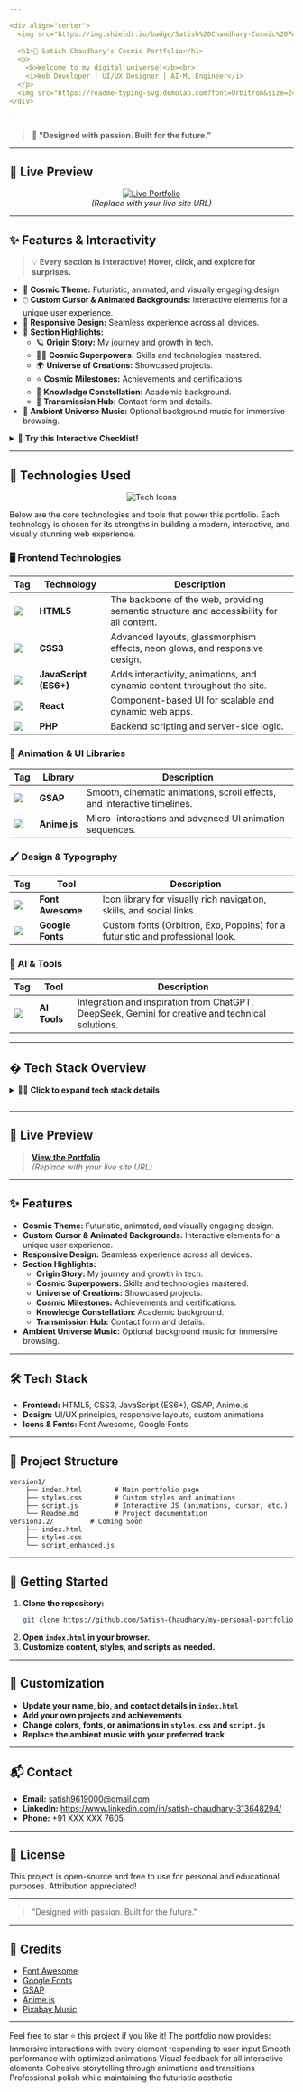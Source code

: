 ```yaml
---

<div align="center">
  <img src="https://img.shields.io/badge/Satish%20Chaudhary-Cosmic%20Portfolio-00FF88?style=for-the-badge&logo=starship&logoColor=white" alt="Cosmic Portfolio" />
  
  <h1>🚀 Satish Chaudhary's Cosmic Portfolio</h1>
  <p>
	<b>Welcome to my digital universe!</b><br>
	<i>Web Developer | UI/UX Designer | AI-ML Engineer</i>
  </p>
  <img src="https://readme-typing-svg.demolab.com?font=Orbitron&size=24&duration=3000&pause=1000&color=00FF88&center=true&vCenter=true&width=550&lines=I+build+worlds+with+Web%2C+Design%2C+and+AI;Storytelling+in+the+language+of+machines;Futuristic+UI%2C+Modern+Tech%2C+Creative+Code" alt="Typing SVG" />
</div>

---
```


> **🌠 "Designed with passion. Built for the future."**

---

## 🌌 Live Preview

<p align="center">
  <a href="#"><img src="https://img.shields.io/badge/Live%20Portfolio-Click%20Here-00FF88?style=for-the-badge&logo=firefox-browser&logoColor=white" alt="Live Portfolio" /></a>
  <br><i>(Replace with your live site URL)</i>
</p>

---

## ✨ Features & Interactivity

> 💡 **Every section is interactive! Hover, click, and explore for surprises.**

- 🌌 **Cosmic Theme:** Futuristic, animated, and visually engaging design.
- 🖱️ **Custom Cursor & Animated Backgrounds:** Interactive elements for a unique user experience.
- 📱 **Responsive Design:** Seamless experience across all devices.
- 🧩 **Section Highlights:**
	- 🪐 **Origin Story:** My journey and growth in tech.
	- 🦸‍♂️ **Cosmic Superpowers:** Skills and technologies mastered.
	- 🌍 **Universe of Creations:** Showcased projects.
	- ⭐ **Cosmic Milestones:** Achievements and certifications.
	- 🌠 **Knowledge Constellation:** Academic background.
	- 📡 **Transmission Hub:** Contact form and details.
- 🎵 **Ambient Universe Music:** Optional background music for immersive browsing.

<details>
<summary>🔎 <b>Try this Interactive Checklist!</b></summary>

- [ ] Explore the cosmic theme
- [ ] Hover over skill cards
- [ ] Try the music toggle
- [ ] Find the Konami code Easter egg
- [ ] Connect via the contact form

</details>

---

## 🚀 Technologies Used

<div align="center">
  <img src="https://skillicons.dev/icons?i=html,css,js,react,php,figma,ai,github,gsap" alt="Tech Icons" />
</div>

Below are the core technologies and tools that power this portfolio. Each technology is chosen for its strengths in building a modern, interactive, and visually stunning web experience.

### 🖥️ Frontend Technologies

| Tag | Technology | Description |
|---|---|---|
| <img src="https://img.shields.io/badge/HTML5-e34c26?style=flat-square&logo=html5&logoColor=white"/> | **HTML5** | The backbone of the web, providing semantic structure and accessibility for all content. |
| <img src="https://img.shields.io/badge/CSS3-2965f1?style=flat-square&logo=css3&logoColor=white"/> | **CSS3** | Advanced layouts, glassmorphism effects, neon glows, and responsive design. |
| <img src="https://img.shields.io/badge/JavaScript-f7df1e?style=flat-square&logo=javascript&logoColor=222"/> | **JavaScript (ES6+)** | Adds interactivity, animations, and dynamic content throughout the site. |
| <img src="https://img.shields.io/badge/React-61dafb?style=flat-square&logo=react&logoColor=222"/> | **React** | Component-based UI for scalable and dynamic web apps. |
| <img src="https://img.shields.io/badge/PHP-777bb4?style=flat-square&logo=php&logoColor=white"/> | **PHP** | Backend scripting and server-side logic. |

### 🎨 Animation & UI Libraries

| Tag | Library | Description |
|---|---|---|
| <img src="https://img.shields.io/badge/GSAP-88ce02?style=flat-square&logo=greensock&logoColor=222"/> | **GSAP** | Smooth, cinematic animations, scroll effects, and interactive timelines. |
| <img src="https://img.shields.io/badge/Anime.js-ff5b5b?style=flat-square&logo=anime&logoColor=fff"/> | **Anime.js** | Micro-interactions and advanced UI animation sequences. |

### 🖌️ Design & Typography

| Tag | Tool | Description |
|---|---|---|
| <img src="https://img.shields.io/badge/Font%20Awesome-1a1a1a?style=flat-square&logo=fontawesome&logoColor=fff"/> | **Font Awesome** | Icon library for visually rich navigation, skills, and social links. |
| <img src="https://img.shields.io/badge/Google%20Fonts-4285f4?style=flat-square&logo=googlefonts&logoColor=fff"/> | **Google Fonts** | Custom fonts (Orbitron, Exo, Poppins) for a futuristic and professional look. |

### 🤖 AI & Tools

| Tag | Tool | Description |
|---|---|---|
| <img src="https://img.shields.io/badge/AI%20Tools-00c4cc?style=flat-square&logo=openai&logoColor=fff"/> | **AI Tools** | Integration and inspiration from ChatGPT, DeepSeek, Gemini for creative and technical solutions. |

---

## �️ Tech Stack Overview

<details>
<summary>🧑‍💻 <b>Click to expand tech stack details</b></summary>

- **Frontend:** HTML5, CSS3, JavaScript (ES6+), GSAP, Anime.js
- **Design:** UI/UX principles, responsive layouts, custom animations
- **Icons & Fonts:** Font Awesome, Google Fonts

</details>

---

---

## 🌌 Live Preview

> **[View the Portfolio](#)**  
> *(Replace with your live site URL)*

---

## ✨ Features

- **Cosmic Theme:** Futuristic, animated, and visually engaging design.
- **Custom Cursor & Animated Backgrounds:** Interactive elements for a unique user experience.
- **Responsive Design:** Seamless experience across all devices.
- **Section Highlights:**
	- **Origin Story:** My journey and growth in tech.
	- **Cosmic Superpowers:** Skills and technologies mastered.
	- **Universe of Creations:** Showcased projects.
	- **Cosmic Milestones:** Achievements and certifications.
	- **Knowledge Constellation:** Academic background.
	- **Transmission Hub:** Contact form and details.
- **Ambient Universe Music:** Optional background music for immersive browsing.

---

## 🛠️ Tech Stack

- **Frontend:** HTML5, CSS3, JavaScript (ES6+), GSAP, Anime.js
- **Design:** UI/UX principles, responsive layouts, custom animations
- **Icons & Fonts:** Font Awesome, Google Fonts

---

## 📁 Project Structure

```
version1/
	├── index.html        # Main portfolio page
	├── styles.css        # Custom styles and animations
	├── script.js         # Interactive JS (animations, cursor, etc.)
	└── Readme.md         # Project documentation
version1.2/			# Coming Soon 
	├── index.html        
	├── styles.css
	└── script_enhanced.js
```

---

## 🚦 Getting Started

1. **Clone the repository:**
	 ```sh
	 git clone https://github.com/Satish-Chaudhary/my-personal-portfolio.git
	 ```
2. **Open `index.html` in your browser.**
3. **Customize content, styles, and scripts as needed.**

---

## 🎨 Customization

- **Update your name, bio, and contact details in `index.html`**
- **Add your own projects and achievements**
- **Change colors, fonts, or animations in `styles.css` and `script.js`**
- **Replace the ambient music with your preferred track**

---

## 📬 Contact

- **Email:** satish9619000@gmail.com
- **LinkedIn:** https://www.linkedin.com/in/satish-chaudhary-313648294/
- **Phone:** +91 XXX XXX 7605

---

## 📝 License

This project is open-source and free to use for personal and educational purposes. Attribution appreciated!

---

> "Designed with passion. Built for the future."

---

## 🌠 Credits

- [Font Awesome](https://fontawesome.com/)
- [Google Fonts](https://fonts.google.com/)
- [GSAP](https://greensock.com/gsap/)
- [Anime.js](https://animejs.com/)
- [Pixabay Music](https://pixabay.com/music/)

---

Feel free to star ⭐ this project if you like it!
The portfolio now provides:
Immersive interactions with every element responding to user input
Smooth performance with optimized animations
Visual feedback for all interactive elements
Cohesive storytelling through animations and transitions
Professional polish while maintaining the futuristic aesthetic
